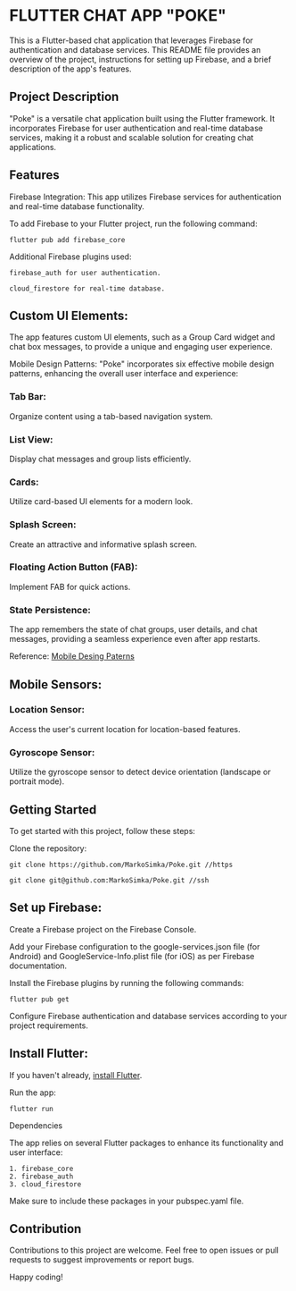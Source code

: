 #   FLUTTER CHAT APP "POKE"

This is a Flutter-based chat application that leverages Firebase for authentication and database services. This README file provides an overview of the project, instructions for setting up Firebase, and a brief description of the app's features.

##  Project Description

"Poke" is a versatile chat application built using the Flutter framework. It incorporates Firebase for user authentication and real-time database services, making it a robust and scalable solution for creating chat applications.

## Features

Firebase Integration: This app utilizes Firebase services for authentication and real-time database functionality. 

To add Firebase to your Flutter project, run the following command:

    flutter pub add firebase_core

Additional Firebase plugins used:

    firebase_auth for user authentication.

    cloud_firestore for real-time database.

## Custom UI Elements: 

The app features custom UI elements, such as a Group Card widget and chat box messages, to provide a unique and engaging user experience.

Mobile Design Patterns: "Poke" incorporates six effective mobile design patterns, enhancing the overall user interface and experience:

### Tab Bar:

Organize content using a tab-based navigation system.

### List View:

Display chat messages and group lists efficiently.

### Cards:

Utilize card-based UI elements for a modern look.

### Splash Screen:

Create an attractive and informative splash screen.

### Floating Action Button (FAB):

Implement FAB for quick actions.

### State Persistence: 

The app remembers the state of chat groups, user details, and chat messages, providing a seamless experience even after app restarts.

Reference: [Mobile Desing Paterns](https://www.designrush.com/best-designs/apps/trends/mobile-design-patterns)

##  Mobile Sensors:

### Location Sensor: 

Access the user's current location for location-based features.

### Gyroscope Sensor: 

Utilize the gyroscope sensor to detect device orientation (landscape or portrait mode).


##  Getting Started

To get started with this project, follow these steps:

Clone the repository:

    git clone https://github.com/MarkoSimka/Poke.git //https

    git clone git@github.com:MarkoSimka/Poke.git //ssh

##  Set up Firebase:

Create a Firebase project on the Firebase Console.

Add your Firebase configuration to the google-services.json file (for Android) and GoogleService-Info.plist file (for iOS) as per Firebase documentation.

Install the Firebase plugins by running the following commands:

    flutter pub get

Configure Firebase authentication and database services according to your project requirements.

##  Install Flutter:

If you haven't already, [install Flutter]( https://docs.flutter.dev/get-started/install ).

Run the app:

    flutter run

Dependencies

The app relies on several Flutter packages to enhance its functionality and user interface:

    1. firebase_core
    2. firebase_auth
    3. cloud_firestore

Make sure to include these packages in your pubspec.yaml file.

##  Contribution

Contributions to this project are welcome. Feel free to open issues or pull requests to suggest improvements or report bugs.

Happy coding!
